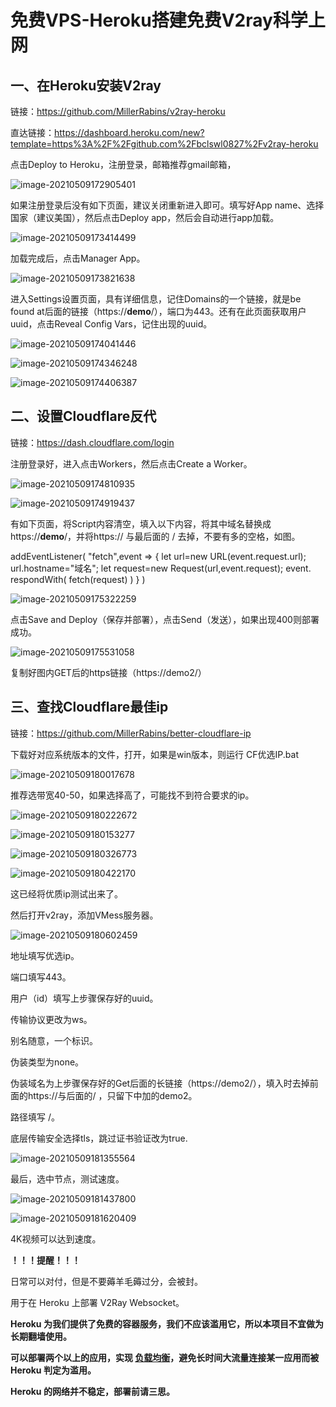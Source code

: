 # 免费VPS-Heroku搭建免费V2ray科学上网

## 一、在Heroku安装V2ray

链接：https://github.com/MillerRabins/v2ray-heroku 

直达链接：https://dashboard.heroku.com/new?template=https%3A%2F%2Fgithub.com%2Fbclswl0827%2Fv2ray-heroku

点击Deploy to Heroku，注册登录，邮箱推荐gmail邮箱，

![image-20210509172905401](搭建教程.assets/image-20210509172905401.png)

如果注册登录后没有如下页面，建议关闭重新进入即可。填写好App name、选择国家（建议美国），然后点击Deploy app，然后会自动进行app加载。

![image-20210509173414499](搭建教程.assets/image-20210509173414499.png)

加载完成后，点击Manager App。

![image-20210509173821638](搭建教程.assets/image-20210509173821638.png)

进入Settings设置页面，具有详细信息，记住Domains的一个链接，就是be found at后面的链接（https://**demo**/），端口为443。还有在此页面获取用户uuid，点击Reveal Config Vars，记住出现的uuid。

![image-20210509174041446](搭建教程.assets/image-20210509174041446.png)

![image-20210509174346248](搭建教程.assets/image-20210509174346248.png)

![image-20210509174406387](搭建教程.assets/image-20210509174406387.png)

## 二、设置Cloudflare反代

链接：https://dash.cloudflare.com/login  

注册登录好，进入点击Workers，然后点击Create a Worker。

![image-20210509174810935](搭建教程.assets/image-20210509174810935.png)

![image-20210509174919437](搭建教程.assets/image-20210509174919437.png)

有如下页面，将Script内容清空，填入以下内容，将其中域名替换成https://**demo**/，并将https:// 与最后面的 / 去掉，不要有多的空格，如图。

addEventListener(
	"fetch",event => {
		let url=new URL(event.request.url);
		url.hostname="域名";
		let request=new Request(url,event.request);
		event. respondWith(
			fetch(request)
		)
	}
)

![image-20210509175322259](搭建教程.assets/image-20210509175322259.png)

点击Save and Deploy（保存并部署），点击Send（发送），如果出现400则部署成功。

![image-20210509175531058](搭建教程.assets/image-20210509175531058.png)

复制好图内GET后的https链接（https://demo2/）

## 三、查找Cloudflare最佳ip

链接：https://github.com/MillerRabins/better-cloudflare-ip

下载好对应系统版本的文件，打开，如果是win版本，则运行 CF优选IP.bat

![image-20210509180017678](搭建教程.assets/image-20210509180017678.png)

推荐选带宽40-50，如果选择高了，可能找不到符合要求的ip。

![image-20210509180222672](搭建教程.assets/image-20210509180222672.png)

![image-20210509180153277](搭建教程.assets/image-20210509180153277.png)

![image-20210509180326773](搭建教程.assets/image-20210509180326773.png)

![image-20210509180422170](搭建教程.assets/image-20210509180422170.png)

这已经将优质ip测试出来了。

然后打开v2ray，添加VMess服务器。

![image-20210509180602459](搭建教程.assets/image-20210509180602459.png)

地址填写优选ip。

端口填写443。

用户（id）填写上步骤保存好的uuid。

传输协议更改为ws。

别名随意，一个标识。

伪装类型为none。

伪装域名为上步骤保存好的Get后面的长链接（https://demo2/），填入时去掉前面的https://与后面的/ ，只留下中加的demo2。

路径填写 /。

底层传输安全选择tls，跳过证书验证改为true.

![image-20210509181355564](搭建教程.assets/image-20210509181355564.png)

最后，选中节点，测试速度。

![image-20210509181437800](搭建教程.assets/image-20210509181437800.png)

![image-20210509181620409](搭建教程.assets/image-20210509181620409.png)

4K视频可以达到速度。

**！！！提醒！！！**

日常可以对付，但是不要薅羊毛薅过分，会被封。

用于在 Heroku 上部署 V2Ray Websocket。

**Heroku 为我们提供了免费的容器服务，我们不应该滥用它，所以本项目不宜做为长期翻墙使用。**

**可以部署两个以上的应用，实现 [负载均衡](https://toutyrater.github.io/routing/balance2.html)，避免长时间大流量连接某一应用而被 Heroku 判定为滥用。**

**Heroku 的网络并不稳定，部署前请三思。**

